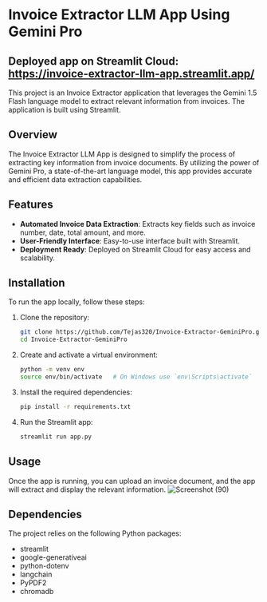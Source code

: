 # Invoice Extractor LLM App Using Gemini Pro
## Deployed app on Streamlit Cloud: https://invoice-extractor-llm-app.streamlit.app/
This project is an Invoice Extractor application that leverages the Gemini 1.5 Flash language model to extract relevant information from invoices. The application is built using Streamlit.
## Overview
The Invoice Extractor LLM App is designed to simplify the process of extracting key information from invoice documents. By utilizing the power of Gemini Pro, a state-of-the-art language model, this app provides accurate and efficient data extraction capabilities.
## Features
- **Automated Invoice Data Extraction**: Extracts key fields such as invoice number, date, total amount, and more.
- **User-Friendly Interface**: Easy-to-use interface built with Streamlit.
- **Deployment Ready**: Deployed on Streamlit Cloud for easy access and scalability.
## Installation
To run the app locally, follow these steps:

1. Clone the repository:
    ```bash
    git clone https://github.com/Tejas320/Invoice-Extractor-GeminiPro.git
    cd Invoice-Extractor-GeminiPro
    ```

2. Create and activate a virtual environment:
    ```bash
    python -m venv env
    source env/bin/activate   # On Windows use `env\Scripts\activate`
    ```

3. Install the required dependencies:
    ```bash
    pip install -r requirements.txt
    ```

4. Run the Streamlit app:
    ```bash
    streamlit run app.py
    ```
## Usage
Once the app is running, you can upload an invoice document, and the app will extract and display the relevant information.
![Screenshot (90)](https://github.com/Tejas320/Invoice-Extractor-GeminiPro/assets/73283098/1281f288-6cf7-4a94-b08c-9f6895480a4e)


## Dependencies
The project relies on the following Python packages:
- streamlit
- google-generativeai
- python-dotenv
- langchain
- PyPDF2
- chromadb

